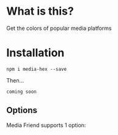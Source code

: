 # What is this?

Get the colors of popular media platforms

# Installation 

`npm i media-hex --save`

Then...

```
coming soon
```

## Options

Media Friend supports 1 option:
